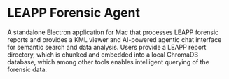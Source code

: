# LEAPP Forensic Agent

A standalone Electron application for Mac that processes LEAPP forensic reports and provides a KML viewer and AI-powered agentic chat interface for semantic search and data analysis. Users provide a LEAPP report directory, which is chunked and embedded into a local ChromaDB database, which among other tools enables intelligent querying of the forensic data. 